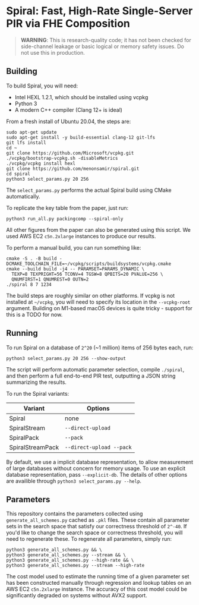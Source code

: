# Spiral: Fast, High-Rate Single-Server PIR via FHE Composition

> **WARNING**: This is research-quality code; it has not been checked for side-channel leakage or basic logical or memory safety issues. Do not use this in production.

## Building

To build Spiral, you will need:
- Intel HEXL 1.2.1, which should be installed using vcpkg
- Python 3
- A modern C++ compiler (Clang 12+ is ideal)

From a fresh install of Ubuntu 20.04, the steps are:

```
sudo apt-get update
sudo apt-get install -y build-essential clang-12 git-lfs
git lfs install
cd ~
git clone https://github.com/Microsoft/vcpkg.git
./vcpkg/bootstrap-vcpkg.sh -disableMetrics
./vcpkg/vcpkg install hexl
git clone https://github.com/menonsamir/spiral.git
cd spiral
python3 select_params.py 20 256
```

The `select_params.py` performs the actual Spiral build using CMake automatically.

To replicate the key table from the paper, just run:

```
python3 run_all.py packingcomp --spiral-only
```

All other figures from the paper can also be generated using this script. We used AWS EC2 `c5n.2xlarge` instances to produce our results.

To perform a manual build, you can run something like:

```
cmake -S . -B build -DCMAKE_TOOLCHAIN_FILE=~/vcpkg/scripts/buildsystems/vcpkg.cmake
cmake --build build -j4 -- PARAMSET=PARAMS_DYNAMIC \
  TEXP=8 TEXPRIGHT=56 TCONV=4 TGSW=8 QPBITS=20 PVALUE=256 \
  QNUMFIRST=1 QNUMREST=0 OUTN=2 
./spiral 8 7 1234
```

The build steps are roughly similar on other platforms. If vcpkg is not installed at `~/vcpkg`, you will need to specify its location in the `--vcpkg-root` argument. Building on M1-based macOS devices is quite tricky - support for this is a TODO for now.

## Running

To run Spiral on a database of `2^20` (~1 million) items of 256 bytes each, run:
```
python3 select_params.py 20 256 --show-output
```

The script will perform automatic parameter selection, compile `./spiral`, and then perform a full end-to-end PIR test, outputting a JSON string summarizing the results.

To run the Spiral variants:

| Variant          | Options                  |
| ---------------- | ------------------------ |
| Spiral           | none                     |
| SpiralStream     | `--direct-upload`        |
| SpiralPack       | `--pack`                 |
| SpiralStreamPack | `--direct-upload --pack` |

By default, we use a implicit database representation, to allow measurement of large databases without concern for memory usage. To use an explicit database representation, pass `--explicit-db`. The details of other options are availible through `python3 select_params.py --help`.

## Parameters

This repository contains the parameters collected using `generate_all_schemes.py` cached as `.pkl` files. These contain all parameter sets in the search space that satisfy our correctness threshold of `2^-40`. If you'd like to change the search space or correctness threshold, you will need to regenerate these. To regenerate all parameters, simply run:

```
python3 generate_all_schemes.py && \
python3 generate_all_schemes.py --stream && \
python3 generate_all_schemes.py --high-rate && \
python3 generate_all_schemes.py --stream --high-rate
```

The cost model used to estimate the running time of a given parameter set has been constructed manually through regression and lookup tables on an AWS EC2 `c5n.2xlarge` instance. The accuracy of this cost model could be significantly degraded on systems without AVX2 support.